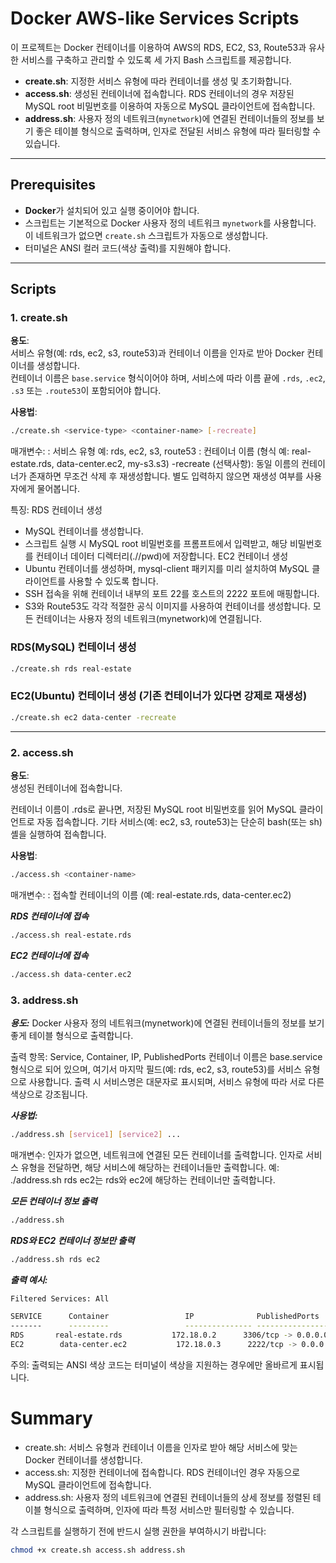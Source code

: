 # Docker AWS-like Services Scripts

이 프로젝트는 Docker 컨테이너를 이용하여 AWS의 RDS, EC2, S3, Route53과 유사한 서비스를 구축하고 관리할 수 있도록 세 가지 Bash 스크립트를 제공합니다.

- **create.sh**: 지정한 서비스 유형에 따라 컨테이너를 생성 및 초기화합니다.
- **access.sh**: 생성된 컨테이너에 접속합니다. RDS 컨테이너의 경우 저장된 MySQL root 비밀번호를 이용하여 자동으로 MySQL 클라이언트에 접속합니다.
- **address.sh**: 사용자 정의 네트워크(`mynetwork`)에 연결된 컨테이너들의 정보를 보기 좋은 테이블 형식으로 출력하며, 인자로 전달된 서비스 유형에 따라 필터링할 수 있습니다.

---

## Prerequisites

- **Docker**가 설치되어 있고 실행 중이어야 합니다.
- 스크립트는 기본적으로 Docker 사용자 정의 네트워크 `mynetwork`를 사용합니다.  
  이 네트워크가 없으면 `create.sh` 스크립트가 자동으로 생성합니다.
- 터미널은 ANSI 컬러 코드(색상 출력)를 지원해야 합니다.
---

## Scripts

### 1. create.sh

**용도**:  
서비스 유형(예: rds, ec2, s3, route53)과 컨테이너 이름을 인자로 받아 Docker 컨테이너를 생성합니다.  
컨테이너 이름은 `base.service` 형식이어야 하며, 서비스에 따라 이름 끝에 `.rds`, `.ec2`, `.s3` 또는 `.route53`이 포함되어야 합니다.

**사용법**:
```bash
./create.sh <service-type> <container-name> [-recreate]
```

매개변수:
<service-type>: 서비스 유형
예: rds, ec2, s3, route53
<container-name>: 컨테이너 이름 (형식 예: real-estate.rds, data-center.ec2, my-s3.s3)
-recreate (선택사항): 동일 이름의 컨테이너가 존재하면 무조건 삭제 후 재생성합니다.
별도 입력하지 않으면 재생성 여부를 사용자에게 물어봅니다.

특징:
RDS 컨테이너 생성
 - MySQL 컨테이너를 생성합니다.
 - 스크립트 실행 시 MySQL root 비밀번호를 프롬프트에서 입력받고, 해당 비밀번호를 컨테이너 데이터 디렉터리(./<container-name>/pwd)에 저장합니다.
EC2 컨테이너 생성
 - Ubuntu 컨테이너를 생성하며, mysql-client 패키지를 미리 설치하여 MySQL 클라이언트를 사용할 수 있도록 합니다.
 - SSH 접속을 위해 컨테이너 내부의 포트 22를 호스트의 2222 포트에 매핑합니다.
 - S3와 Route53도 각각 적절한 공식 이미지를 사용하여 컨테이너를 생성합니다.
모든 컨테이너는 사용자 정의 네트워크(mynetwork)에 연결됩니다.

### RDS(MySQL) 컨테이너 생성
```bash
./create.sh rds real-estate
```
### EC2(Ubuntu) 컨테이너 생성 (기존 컨테이너가 있다면 강제로 재생성)
```bash
./create.sh ec2 data-center -recreate
```

---
### 2. access.sh

**용도**:  
생성된 컨테이너에 접속합니다.

컨테이너 이름이 .rds로 끝나면, 저장된 MySQL root 비밀번호를 읽어 MySQL 클라이언트로 자동 접속합니다.
기타 서비스(예: ec2, s3, route53)는 단순히 bash(또는 sh) 셸을 실행하여 접속합니다.

**사용법**:  
```bash
./access.sh <container-name>
```

매개변수:
<container-name>: 접속할 컨테이너의 이름 (예: real-estate.rds, data-center.ec2)

***RDS 컨테이너에 접속***
```bash
./access.sh real-estate.rds
```

***EC2 컨테이너에 접속***
```bash
./access.sh data-center.ec2
```

### 3. address.sh

***용도:***
Docker 사용자 정의 네트워크(mynetwork)에 연결된 컨테이너들의 정보를 보기 좋게 테이블 형식으로 출력합니다.

출력 항목: Service, Container, IP, PublishedPorts
컨테이너 이름은 base.service 형식으로 되어 있으며, 여기서 마지막 필드(예: rds, ec2, s3, route53)를 서비스 유형으로 사용합니다.
출력 시 서비스명은 대문자로 표시되며, 서비스 유형에 따라 서로 다른 색상으로 강조됩니다.

***사용법:***
```bash
./address.sh [service1] [service2] ...
```

매개변수:
인자가 없으면, 네트워크에 연결된 모든 컨테이너를 출력합니다.
인자로 서비스 유형을 전달하면, 해당 서비스에 해당하는 컨테이너들만 출력합니다.
예: ./address.sh rds ec2는 rds와 ec2에 해당하는 컨테이너만 출력합니다.


***모든 컨테이너 정보 출력***
```bash
./address.sh
```

***RDS와 EC2 컨테이너 정보만 출력***
```bash
./address.sh rds ec2
```

***출력 예시:***
```bash
Filtered Services: All

SERVICE      Container                 IP              PublishedPorts
-------      ---------                 --------------- --------------------------------------------------
RDS       real-estate.rds           172.18.0.2      3306/tcp -> 0.0.0.0:3306;33060/tcp -> 0.0.0.0:33060
EC2        data-center.ec2           172.18.0.3      2222/tcp -> 0.0.0.0:2222
```

주의: 출력되는 ANSI 색상 코드는 터미널이 색상을 지원하는 경우에만 올바르게 표시됩니다.


# Summary
- create.sh: 서비스 유형과 컨테이너 이름을 인자로 받아 해당 서비스에 맞는 Docker 컨테이너를 생성합니다.
- access.sh: 지정한 컨테이너에 접속합니다. RDS 컨테이너인 경우 자동으로 MySQL 클라이언트에 접속합니다.
- address.sh: 사용자 정의 네트워크에 연결된 컨테이너들의 상세 정보를 정렬된 테이블 형식으로 출력하며, 인자에 따라 특정 서비스만 필터링할 수 있습니다.

각 스크립트를 실행하기 전에 반드시 실행 권한을 부여하시기 바랍니다:
```bash
chmod +x create.sh access.sh address.sh
```

